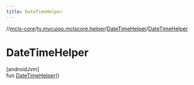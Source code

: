 ```yaml
---
title: DateTimeHelper
---
```

//[mcls-core](../../../index.html)/[tv.mycujoo.mclscore.helper](../index.html)/[DateTimeHelper](index.html)/[DateTimeHelper](-date-time-helper.html)



# DateTimeHelper



[androidJvm]\
fun [DateTimeHelper](-date-time-helper.html)()




